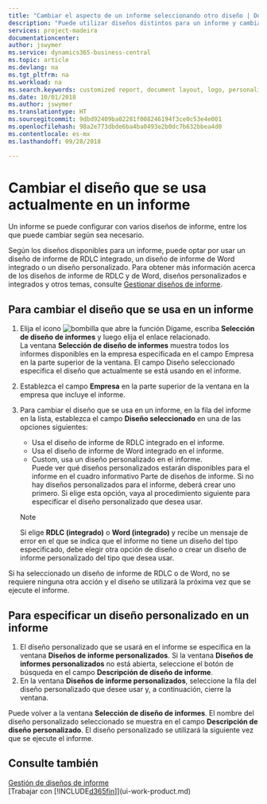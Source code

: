 ```yaml
---
title: "Cambiar el aspecto de un informe seleccionando otro diseño | Documentos de Microsoft"
description: "Puede utilizar diseños distintos para un informe y cambiar de un diseño a otro para cambiar el aspecto de un informe."
services: project-madeira
documentationcenter: 
author: jswymer
ms.service: dynamics365-business-central
ms.topic: article
ms.devlang: na
ms.tgt_pltfrm: na
ms.workload: na
ms.search.keywords: customized report, document layout, logo, personalize
ms.date: 10/01/2018
ms.author: jswymer
ms.translationtype: HT
ms.sourcegitcommit: 9dbd92409ba02281f008246194f3ce0c53e4e001
ms.openlocfilehash: 98a2e773dbde6ba4ba0493e2b0dc7b632bbea4d0
ms.contentlocale: es-mx
ms.lasthandoff: 09/28/2018

---
```

# <a name="change-which-layout-is-currently-used-on-a-report"></a>Cambiar el diseño que se usa actualmente en un informe
Un informe se puede configurar con varios diseños de informe, entre los que puede cambiar según sea necesario.

Según los diseños disponibles para un informe, puede optar por usar un diseño de informe de RDLC integrado, un diseño de informe de Word integrado o un diseño personalizado. Para obtener más información acerca de los diseños de informe de RDLC y de Word, diseños personalizados e integrados y otros temas, consulte [Gestionar diseños de informe](ui-manage-report-layouts.md).

## <a name="to-change-the-layout-that-is-used-on-a-report"></a>Para cambiar el diseño que se usa en un informe
1. Elija el icono ![bombilla que abre la función Dígame](media/ui-search/search_small.png "Dígame que desea hacer"), escriba **Selección de diseño de informes** y luego elija el enlace relacionado.  
   La ventana **Selección de diseño de informes** muestra todos los informes disponibles en la empresa especificada en el campo Empresa en la parte superior de la ventana. El campo Diseño seleccionado especifica el diseño que actualmente se está usando en el informe.
2. Establezca el campo **Empresa** en la parte superior de la ventana en la empresa que incluye el informe.
3. Para cambiar el diseño que se usa en un informe, en la fila del informe en la lista, establezca el campo **Diseño seleccionado** en una de las opciones siguientes:
   * Usa el diseño de informe de RDLC integrado en el informe.
   * Usa el diseño de informe de Word integrado en el informe.
   * Custom, usa un diseño personalizado en el informe.  
     Puede ver qué diseños personalizados estarán disponibles para el informe en el cuadro informativo Parte de diseños de informe. Si no hay diseños personalizados para el informe, deberá crear uno primero. Si elige esta opción, vaya al procedimiento siguiente para especificar el diseño personalizado que desea usar.

    > [!NOTE]  
    >   Si elige **RDLC (integrado)** o **Word (integrado)** y recibe un mensaje de error en el que se indica que el informe no tiene un diseño del tipo especificado, debe elegir otra opción de diseño o crear un diseño de informe personalizado del tipo que desea usar.

Si ha seleccionado un diseño de informe de RDLC o de Word, no se requiere ninguna otra acción y el diseño se utilizará la próxima vez que se ejecute el informe.

## <a name="to-specify-a-custom-layout-on-a-report"></a>Para especificar un diseño personalizado en un informe
1. El diseño personalizado que se usará en el informe se especifica en la ventana **Diseños de informe personalizados**. Si la ventana **Diseños de informes personalizados** no está abierta, seleccione el botón de búsqueda en el campo **Descripción de diseño de informe**.
2. En la ventana **Diseños de informe personalizados**, seleccione la fila del diseño personalizado que desee usar y, a continuación, cierre la ventana.

Puede volver a la ventana **Selección de diseño de informes**. El nombre del diseño personalizado seleccionado se muestra en el campo **Descripción de diseño personalizado**. El diseño personalizado se utilizará la siguiente vez que se ejecute el informe.

## <a name="see-also"></a>Consulte también
[Gestión de diseños de informe](ui-manage-report-layouts.md)  
[Trabajar con [!INCLUDE[d365fin](includes/d365fin_md.md)]](ui-work-product.md)

